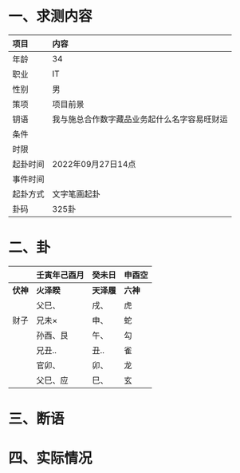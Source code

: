 # 一、求测内容
|项目|内容|
|:-|:-|
|年龄|34|
|职业|IT|
|性别|男|
|策项|项目前景|
|钥语|我与施总合作数字藏品业务起什么名字容易旺财运|
|条件||
|时限||
|起卦时间|2022年09月27日14点|
|事件时间||
|起卦方式|文字笔画起卦|
|卦码|325卦|

# 二、卦
||壬寅年己酉月|癸未日|申酉空|
|:-|:-|:-|:-|
|**伏神**|**火泽睽**|**天泽履**|**六神**|
||父巳、|戌、|虎|
|财子|兄未×|申、|蛇|
||孙酉、艮|午、|勾|
||兄丑..|丑..|雀|
||官卯、|卯、|龙|
||父巳、应|巳、|玄|


# 三、断语

# 四、实际情况